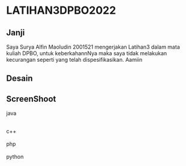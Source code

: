 # LATIHAN3DPBO2022

## Janji
Saya Surya Alfin Maoludin 2001521 mengerjakan Latihan3
		dalam mata kuliah DPBO, untuk keberkahannNya maka
		saya tidak melakukan kecurangan seperti yang telah
		dispesifikasikan. Aamiin
    
## Desain


## ScreenShoot
java <br>

<br/>
c++ <br>

<br/>
php <br>

<br/>
python <br>


